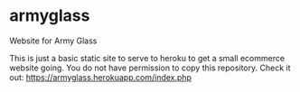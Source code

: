 # armyglass
Website for Army Glass

This is just a basic static site to serve to heroku to get a small ecommerce website going. You do not have permission to copy this repository.
Check it out: https://armyglass.herokuapp.com/index.php
